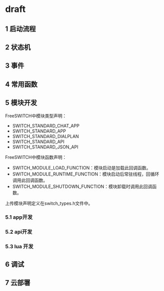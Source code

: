 # draft
## 1 启动流程
## 2 状态机
## 3 事件
## 4 常用函数
## 5 模块开发

FreeSWITCH中模块类型声明：

- SWITCH_STANDARD_CHAT_APP
- SWITCH_STANDARD_APP
- SWITCH_STANDARD_DIALPLAN
- SWITCH_STANDARD_API
- SWITCH_STANDARD_JSON_API
  
FreeSWITCH中模块函数声明：
- SWITCH_MODULE_LOAD_FUNCTION：模块启动是加载此回调函数。
- SWITCH_MODULE_RUNTIME_FUNCTION：模块启动后常驻线程，回循环调用此回调函数。
- SWITCH_MODULE_SHUTDOWN_FUNCTION：模块卸载时调用此回调函数。

上传模块声明定义在switch_types.h文件中。
### 5.1 app开发
### 5.2 api开发
### 5.3 lua 开发
## 6 调试
## 7 云部署
